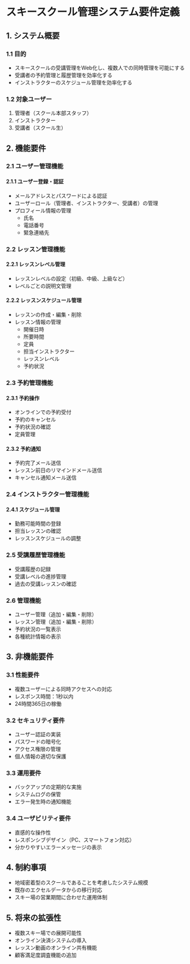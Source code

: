 # スキースクール管理システム要件定義

## 1. システム概要

### 1.1 目的
- スキースクールの受講管理をWeb化し、複数人での同時管理を可能にする
- 受講者の予約管理と履歴管理を効率化する
- インストラクターのスケジュール管理を効率化する

### 1.2 対象ユーザー
1. 管理者（スクール本部スタッフ）
2. インストラクター
3. 受講者（スクール生）

## 2. 機能要件

### 2.1 ユーザー管理機能
#### 2.1.1 ユーザー登録・認証
- メールアドレスとパスワードによる認証
- ユーザーロール（管理者、インストラクター、受講者）の管理
- プロフィール情報の管理
  - 氏名
  - 電話番号
  - 緊急連絡先

### 2.2 レッスン管理機能
#### 2.2.1 レッスンレベル管理
- レッスンレベルの設定（初級、中級、上級など）
- レベルごとの説明文管理

#### 2.2.2 レッスンスケジュール管理
- レッスンの作成・編集・削除
- レッスン情報の管理
  - 開催日時
  - 所要時間
  - 定員
  - 担当インストラクター
  - レッスンレベル
  - 予約状況

### 2.3 予約管理機能
#### 2.3.1 予約操作
- オンラインでの予約受付
- 予約のキャンセル
- 予約状況の確認
- 定員管理

#### 2.3.2 予約通知
- 予約完了メール送信
- レッスン前日のリマインドメール送信
- キャンセル通知メール送信

### 2.4 インストラクター管理機能
#### 2.4.1 スケジュール管理
- 勤務可能時間の登録
- 担当レッスンの確認
- レッスンスケジュールの調整

### 2.5 受講履歴管理機能
- 受講履歴の記録
- 受講レベルの進捗管理
- 過去の受講レッスンの確認

### 2.6 管理機能
- ユーザー管理（追加・編集・削除）
- レッスン管理（追加・編集・削除）
- 予約状況の一覧表示
- 各種統計情報の表示

## 3. 非機能要件

### 3.1 性能要件
- 複数ユーザーによる同時アクセスへの対応
- レスポンス時間：1秒以内
- 24時間365日の稼働

### 3.2 セキュリティ要件
- ユーザー認証の実装
- パスワードの暗号化
- アクセス権限の管理
- 個人情報の適切な保護

### 3.3 運用要件
- バックアップの定期的な実施
- システムログの保管
- エラー発生時の通知機能

### 3.4 ユーザビリティ要件
- 直感的な操作性
- レスポンシブデザイン（PC、スマートフォン対応）
- 分かりやすいエラーメッセージの表示

## 4. 制約事項
- 地域密着型のスクールであることを考慮したシステム規模
- 既存のエクセルデータからの移行対応
- スキー場の営業期間に合わせた運用体制

## 5. 将来の拡張性
- 複数スキー場での展開可能性
- オンライン決済システムの導入
- レッスン動画のオンライン共有機能
- 顧客満足度調査機能の追加
